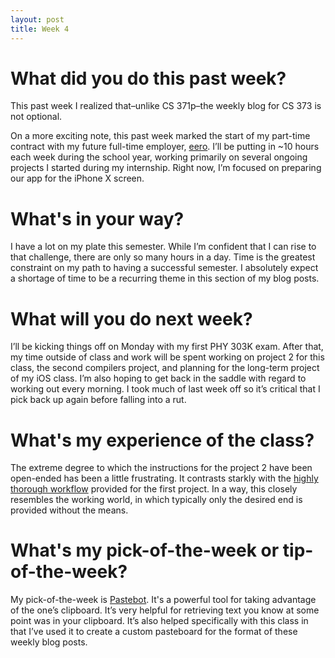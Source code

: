 ```yaml
---
layout: post
title: Week 4
---
```


# What did you do this past week?

This past week I realized that–unlike CS 371p–the weekly blog for CS 373 is not optional.

On a more exciting note, this past week marked the start of my part-time contract with my future full-time employer, [eero](https://eero.com). I’ll be putting in ~10 hours each week during the school year, working primarily on several ongoing projects I started during my internship. Right now, I’m focused on preparing our app for the iPhone X screen.

# What's in your way?

I have a lot on my plate this semester. While I’m confident that I can rise to that challenge, there are only so many hours in a day. Time is the greatest constraint on my path to having a successful semester. I absolutely expect a shortage of time to be a recurring theme in this section of my blog posts.

# What will you do next week?

I’ll be kicking things off on Monday with my first PHY 303K exam. After that, my time outside of class and work will be spent working on project 2 for this class, the second compilers project, and planning for the long-term project of my iOS class. I’m also hoping to get back in the saddle with regard to working out every morning. I took much of last week off so it’s critical that I pick back up again before falling into a rut.

# What's my experience of the class?

The extreme degree to which the instructions for the project 2 have been open-ended has been a little frustrating. It contrasts starkly with the [highly thorough workflow](http://www.cs.utexas.edu/users/downing/cs373/Workflow.html) provided for the first project. In a way, this closely resembles the working world, in which typically only the desired end is provided without the means.

# What's my pick-of-the-week or tip-of-the-week?

My pick-of-the-week is [Pastebot](https://itunes.apple.com/us/app/pastebot/id1179623856?mt=12). It's a powerful tool for taking advantage of the one’s clipboard. It’s very helpful for retrieving text you know at some point was in your clipboard. It’s also helped specifically with this class in that I’ve used it to create a custom pasteboard for the format of these weekly blog posts.